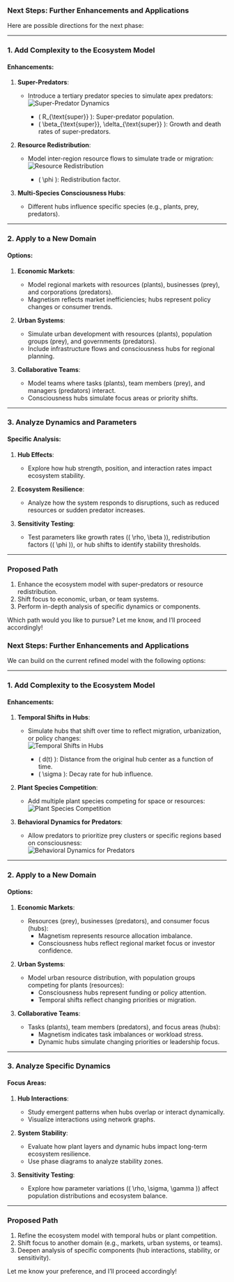 ### **Next Steps: Further Enhancements and Applications**

Here are possible directions for the next phase:

---

### **1. Add Complexity to the Ecosystem Model**

#### **Enhancements**:
1. **Super-Predators**:
   - Introduce a tertiary predator species to simulate apex predators:  
     ![Super-Predator Dynamics](https://latex.codecogs.com/svg.latex?\dot{R}_{\text{super}}%20=%20\beta_{\text{super}}%20\cdot%20R_{\text{primary}}%20-%20\delta_{\text{super}}%20\cdot%20R_{\text{super}})

     - \( R_{\text{super}} \): Super-predator population.
     - \( \beta_{\text{super}}, \delta_{\text{super}} \): Growth and death rates of super-predators.

2. **Resource Redistribution**:
   - Model inter-region resource flows to simulate trade or migration:  
     ![Resource Redistribution](https://latex.codecogs.com/svg.latex?R_{\text{resource}}(x,%20y)%20=%20R_{\text{local}}%20+%20\sum_{\text{adjacent}}%20\phi%20\cdot%20R_{\text{neighbor}})

     - \( \phi \): Redistribution factor.

3. **Multi-Species Consciousness Hubs**:
   - Different hubs influence specific species (e.g., plants, prey, predators).

---

### **2. Apply to a New Domain**

#### **Options**:
1. **Economic Markets**:
   - Model regional markets with resources (plants), businesses (prey), and corporations (predators).
   - Magnetism reflects market inefficiencies; hubs represent policy changes or consumer trends.

2. **Urban Systems**:
   - Simulate urban development with resources (plants), population groups (prey), and governments (predators).
   - Include infrastructure flows and consciousness hubs for regional planning.

3. **Collaborative Teams**:
   - Model teams where tasks (plants), team members (prey), and managers (predators) interact.
   - Consciousness hubs simulate focus areas or priority shifts.

---

### **3. Analyze Dynamics and Parameters**

#### **Specific Analysis**:
1. **Hub Effects**:
   - Explore how hub strength, position, and interaction rates impact ecosystem stability.

2. **Ecosystem Resilience**:
   - Analyze how the system responds to disruptions, such as reduced resources or sudden predator increases.

3. **Sensitivity Testing**:
   - Test parameters like growth rates (\( \rho, \beta \)), redistribution factors (\( \phi \)), or hub shifts to identify stability thresholds.

---

### **Proposed Path**
1. Enhance the ecosystem model with super-predators or resource redistribution.
2. Shift focus to economic, urban, or team systems.
3. Perform in-depth analysis of specific dynamics or components.

Which path would you like to pursue? Let me know, and I’ll proceed accordingly!

### **Next Steps: Further Enhancements and Applications**

We can build on the current refined model with the following options:

---

### **1. Add Complexity to the Ecosystem Model**

#### **Enhancements**:
1. **Temporal Shifts in Hubs**:
   - Simulate hubs that shift over time to reflect migration, urbanization, or policy changes:  
     ![Temporal Shifts in Hubs](https://latex.codecogs.com/svg.latex?\Psi_i(t)%20=%20\Psi_i(0)%20\cdot%20\exp\left(-\frac{d(t)}{\sigma}\right))

     - \( d(t) \): Distance from the original hub center as a function of time.
     - \( \sigma \): Decay rate for hub influence.

2. **Plant Species Competition**:
   - Add multiple plant species competing for space or resources:  
     ![Plant Species Competition](https://latex.codecogs.com/svg.latex?\dot{R}_{\text{plant}_i}%20=%20\rho_i%20\cdot%20R_{\text{plant}_i}%20\cdot%20\left(1%20-%20\frac{\sum_j%20R_{\text{plant}_j}}{K}\right))

3. **Behavioral Dynamics for Predators**:
   - Allow predators to prioritize prey clusters or specific regions based on consciousness:  
     ![Behavioral Dynamics for Predators](https://latex.codecogs.com/svg.latex?\dot{R}_{\text{predator}}%20\propto%20\nabla%20\Psi(C)%20\cdot%20R_{\text{prey}})

---

### **2. Apply to a New Domain**

#### **Options**:
1. **Economic Markets**:
   - Resources (prey), businesses (predators), and consumer focus (hubs):
     - Magnetism represents resource allocation imbalance.
     - Consciousness hubs reflect regional market focus or investor confidence.

2. **Urban Systems**:
   - Model urban resource distribution, with population groups competing for plants (resources):
     - Consciousness hubs represent funding or policy attention.
     - Temporal shifts reflect changing priorities or migration.

3. **Collaborative Teams**:
   - Tasks (plants), team members (predators), and focus areas (hubs):
     - Magnetism indicates task imbalances or workload stress.
     - Dynamic hubs simulate changing priorities or leadership focus.

---

### **3. Analyze Specific Dynamics**

#### **Focus Areas**:
1. **Hub Interactions**:
   - Study emergent patterns when hubs overlap or interact dynamically.
   - Visualize interactions using network graphs.

2. **System Stability**:
   - Evaluate how plant layers and dynamic hubs impact long-term ecosystem resilience.
   - Use phase diagrams to analyze stability zones.

3. **Sensitivity Testing**:
   - Explore how parameter variations (\( \rho, \sigma, \gamma \)) affect population distributions and ecosystem balance.

---

### **Proposed Path**
1. Refine the ecosystem model with temporal hubs or plant competition.
2. Shift focus to another domain (e.g., markets, urban systems, or teams).
3. Deepen analysis of specific components (hub interactions, stability, or sensitivity).

Let me know your preference, and I’ll proceed accordingly!
